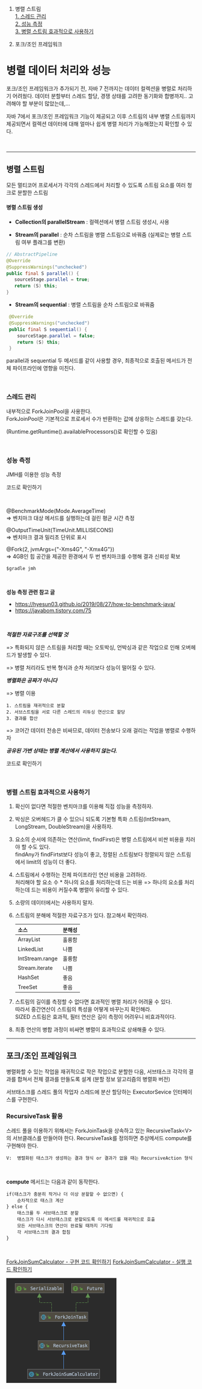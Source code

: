 1. 병렬 스트림 <br>
	[1. 스레드 관리](#스레드-관리) <br>	[2. 성능 측정](#성능-측정) <br>	[3. 병렬 스트림 효과적으로 사용하기](#병렬-스트림-효과적으로-사용하기) <br>

2. 포크/조인 프레임워크



# 병렬 데이터 처리와 성능

포크/조인 프레임워크가 추가되기 전, 자바 7 전까지는 데이터 컬렉션을 병렬로 처리하기 어려웠다. 
데이터 분할부터 스레드 할당, 경쟁 상태를 고려한 동기화와 합병까지.. 고려해야 할 부분이 많았는데,...

자바 7에서 포크/조인 프레임워크 기능이 제공되고 이후 스트림의 내부 병렬 스트림까지 제공되면서 컬렉션 데이터에 대해 얼마나 쉽게 병렬 처리가 가능해졌는지 확인할 수 있다. 

<br>

---

## 병렬 스트림

모든 멀티코어 프로세서가 각각의 스레드에서 처리할 수 있도록 스트림 요소를 여러 청크로 분할한 스트림



#### 병렬 스트림 생성

- **Collection의 parallelStream** : 컬렉션에서 병렬 스트림 생성시, 사용

- **Stream의 parallel** : 순차 스트림을 병렬 스트림으로 바꿔줌 (실제로는 병렬 스트림 여부 플래그를 변환)

```java
// AbstractPipeline 
@Override
@SuppressWarnings("unchecked")
public final S parallel() {
   sourceStage.parallel = true;
   return (S) this;
}
```

- **Stream의 sequential** : 병렬 스트림을 순차 스트림으로 바꿔줌 

```java
 @Override
 @SuppressWarnings("unchecked")
 public final S sequential() {
    sourceStage.parallel = false;
    return (S) this;
 }
```

parallel과 sequential 두 메서드를 같이 사용할 경우, 최종적으로 호출된 메서드가 전체 파이프라인에 영향을 미친다. 

<br>

### 스레드 관리

내부적으로 ForkJoinPool을 사용한다. <br>
ForkJoinPool은 기본적으로 프로세서 수가 반환하는 값에 상응하는 스레드를 갖는다.

(Runtime.getRuntime().availableProcessors()로 확인할 수 있음)


<br>

### 성능 측정

JMH를 이용한 성능 측정

코드로 확인하기 


<br>


@BenchmarkMode(Mode.AverageTime) <br>
=> 벤치마크 대상 메서드를 실행하는데 걸린 평균 시간 측정

@OutputTimeUnit(TimeUnit.MILLISECONS) <br>
=> 벤치마크 결과 밀리초 단위로 표시

@Fork(2, jvmArgs={"-Xms4G", "-Xmx4G"}) <br>
=> 4GB인 힙 공간을 제공한 환경에서 두 번 벤치마크를 수행해 결과 신뢰성 확보

```
$gradle jmh
```


<br>


**성능 측정 관련 참고 글**

- https://hyesun03.github.io/2019/08/27/how-to-benchmark-java/
- https://javabom.tistory.com/75


<br>


***적절한 자료구조를 선택할 것***

=> 특화되지 않은 스트림을 처리할 때는 오토박싱, 언박싱과 같은 작업으로 인해 오버헤드가 발생할 수 있다. 

=> 병렬 처리라도 반복 형식과 순차 처리보다 성능이 떨어질 수 있다.



***병렬화은 공짜가 아니다***

=> 병렬 이용 

 	1. 스트림을 재귀적으로 분할
 	2. 서브스트림을 서로 다른 스레드의 리듀싱 연산으로 할당
 	3. 결과를 합산

=> 코어간 데이터 전송은 비싸므로, 데이터 전송보다 오래 걸리는 작업을 병렬로 수행하자



***공유된 가변 상태는 병렬 계산에서 사용하지 않는다.***

코드로 확인하기


<br>


### 병렬 스트림 효과적으로 사용하기

1. 확신이 없다면 적절한 벤치마크를 이용해 직접 성능을 측정하자.

2. 박싱은 오버헤드가 클 수 있으니 되도록 기본형 특화 스트림(IntStream, LongStream, DoubleStream)을 사용하자.

3. 요소의 순서에 의존하는 연산(limit, findFirst)은 병렬 스트림에서 비싼 비용을 치러야 할 수도 있다. <br> findAny가 findFirtst보다 성능이 좋고, 정렬된 스트림보다 정렬되지 않은 스트림에서 limit의 성능이 더 좋다.

4. 스트림에서 수행하는 전체 파이프라인 연산 비용을 고려하라. <br> 처리해야 할 요소 수 * 하나의 요소를 처리하는데 드는 비용 => 하나의 요소를 처리하는데 드는 비용이 커질수록 병렬이 유리할 수 있다.

5. 소량의 데이터에서는 사용하지 말자.

6. 스트림의 분해에 적절한 자료구조가 있다. 참고해서 확인하라.

   | 소스            | 분해성 |
   | --------------- | ------ |
   | ArrayList       | 훌륭함 |
   | LinkedList      | 나쁨   |
   | IntStream.range | 훌륭함 |
   | Stream.iterate  | 나쁨   |
   | HashSet         | 좋음   |
   | TreeSet         | 좋음   |

7. 스트림의 길이를 측정할 수 없다면 효과적인 병렬 처리가 어려울 수 있다. <br> 따라서 중간연산이 스트림의 특성을 어떻게 바꾸는지 확인해라. <br> SIZED 스트림은 효과적, 필터 연산은 길이 측정이 어려우니 비효과적이다.

8. 최종 연산의 병합 과정이 비싸면 병렬이 효과적으로 상쇄해줄 수 있다. 


---

## 포크/조인 프레임워크

병렬화할 수 있는 작업을 재귀적으로 작은 작업으로 분할한 다음, 서브태스크 각각의 결과를 합쳐서 전체 결과를 만들도록 설계 (분할 정보 알고리즘의 병렬화 버전)

서브태스크를 스레드 풀의 작업자 스레드에 분산 할당하는 ExecutorSevice 인터페이스를 구현한다. 



### RecursiveTask 활용

스레드 풀을 이용하기 위해서는 ForkJoinTask을 상속하고 있는 RecursiveTask\<V>의 서브클래스를 만들어야 한다. RecursiveTask를 정의하면 추상메서드 compute를 구현해야 한다.

```
V:  병렬화된 태스크가 생성하는 결과 형식 or 결과가 없을 때는 RecursiveAction 형식
```

 <br>

**compute** 메서드는 다음과 같이 동작한다. 

```
if(태스크가 충분히 작거나 더 이상 분할할 수 없으면) {
	순차적으로 태스크 계산
} else {
	태스크를 두 서브태스크로 분할
	태스크가 다시 서브태스크로 분할되도록 이 메서드를 재귀적으로 호출
	모든 서브태스크의 연산이 완료될 때까지 기다림
	각 서브태스크의 결과 합침
}
```

<br>

[ForkJoinSumCalculator - 구현 코드 확인하기](ForkJoinSumCalculator.java)
[ForkJoinSumCalculator - 실행 코드 확인하기](ForkJoinSum.java)

![diagram_ForkJoinSumCalculator](./src/main/resources/modernjavainaction/chapter07/diagram_ForkJoinSumCalculator.png)

<br>

